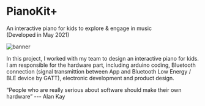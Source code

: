 # PianoKit+
An interactive piano for kids to explore &amp; engage in music
<br>(Developed in May 2021)

![banner](https://user-images.githubusercontent.com/70442354/202710242-745383c9-61d9-4cb7-979e-23f8b8df1caf.PNG)

In this project, I worked with my team to design an interactive piano for kids.
<br>I am responsible for the hardware part, including arduino coding, Bluetooth connection (signal transmittion between App and Bluetooth Low Energy / BLE device by GATT), electronic development and product design.

“People who are really serious about software should make their own hardware” --- Alan Kay
